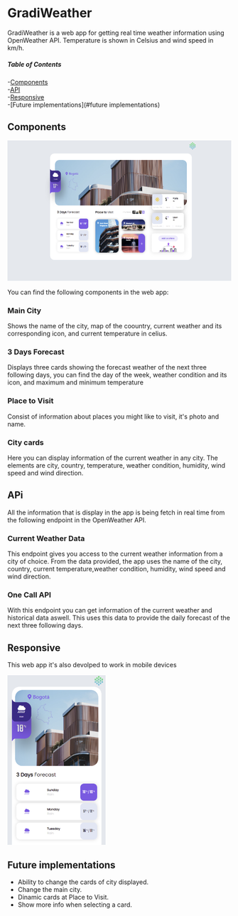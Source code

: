 # GradiWeather

GradiWeather is a web app for getting real time weather information using OpenWeather API. Temperature is shown in Celsius and wind speed in km/h.

##### Table of Contents

-[Components](#components)  
-[API](#api)  
-[Responsive](#responsive)  
-[Future implementations](#future implementations)  

## Components

![Screenshot](Screenshot.png)


You can find the following components in the web app:

### Main City

Shows the name of the city, map of the coountry, current weather and its corresponding icon, and current temperature in celius.

### 3 Days Forecast

Displays three cards showing the forecast weather of the next three following days, you can find the day of the week, weather condition and its icon, and maximum and minimum temperature

### Place to Visit

Consist of information about places you might like to visit, it's photo and name.

### City cards

Here you can display information of the current weather in any city. The elements are city, country, temperature, weather condition, humidity, wind speed and wind direction.

## APi

All the information that is display in the app is being fetch in real time from the following endpoint in the OpenWeather API.

### Current Weather Data

This endpoint gives you access to the current weather information from a city of choice. From the data provided, the app uses the name of the city, country, current temperature,weather condition, humidity, wind speed and wind direction. 

### One Call API

With this endpoint you can get information of the current weather and historical data aswell. This uses this data to provide the daily forecast of the next three following days.

## Responsive

This web app it's also devolped to work in mobile devices  

![Screenshot](ScreenshotMobile.png)

## Future implementations

- Ability to change the cards of city displayed.  
- Change the main city.  
- Dinamic cards at Place to Visit.  
- Show more info when selecting a card.
